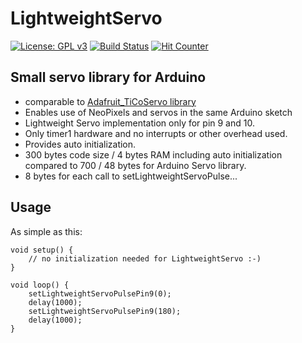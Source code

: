 # LightweightServo

[![License: GPL v3](https://img.shields.io/badge/License-GPLv3-blue.svg)](https://www.gnu.org/licenses/gpl-3.0)
[![Build Status](https://travis-ci.org/ArminJo/LightweightServo.svg?branch=master)](https://travis-ci.org/ArminJo/LightweightServo)
[![Hit Counter](https://hitcounter.pythonanywhere.com/count/tag.svg?url=https%3A%2F%2Fgithub.com%2FArminJo%2FLightweightServo)](https://github.com/brentvollebregt/hit-counter)

## Small servo library for Arduino
 *  comparable to [Adafruit_TiCoServo library](https://github.com/adafruit/Adafruit_TiCoServo)
 *  Enables use of NeoPixels and servos in the same Arduino sketch
 *  Lightweight Servo implementation only for pin 9 and 10.
 *  Only timer1 hardware and no interrupts or other overhead used.
 *  Provides auto initialization.
 *  300 bytes code size / 4 bytes RAM including auto initialization compared to 700 / 48 bytes for Arduino Servo library.
 *  8 bytes for each call to setLightweightServoPulse...

## Usage
As simple as this:
```
void setup() {
    // no initialization needed for LightweightServo :-)
}

void loop() {
    setLightweightServoPulsePin9(0);
    delay(1000);
    setLightweightServoPulsePin9(180);
    delay(1000);
}
```
